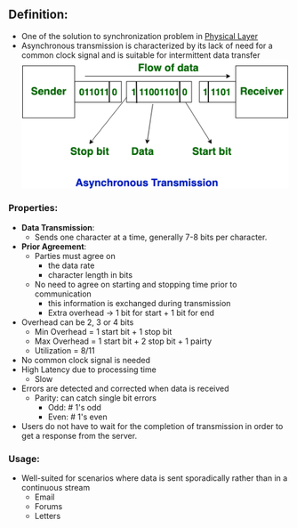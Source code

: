 ## Definition:
- One of the solution to synchronization problem in [Physical Layer](Physical%20Layer.md)
- Asynchronous transmission is characterized by its lack of need for a common clock signal and is suitable for intermittent data transfer
![asyncTransmission](Attachments/asyncTransmission.png)
### Properties:
- **Data Transmission**: 
	- Sends one character at a time, generally 7-8 bits per character.
- **Prior Agreement**:
	- Parties must agree on 
		- the data rate
		- character length in bits 
	- No need to agree on starting and stopping time prior to communication
		- this information is exchanged during transmission
		- Extra overhead -> 1 bit for start + 1 bit for end
- Overhead can be 2, 3 or 4 bits
	- Min Overhead = 1 start bit + 1 stop bit
	- Max Overhead = 1 start bit + 2 stop bit + 1 pairty
	- Utilization = 8/11
- No common clock signal is needed
- High Latency due to processing time
	- Slow
- Errors are detected and corrected when data is received
	- Parity: can catch single bit errors
		- Odd: \# 1's odd
		- Even: \# 1's even
- Users do not have to wait for the completion of transmission in order to get a response from the server.
### Usage:
- Well-suited for scenarios where data is sent sporadically rather than in a continuous stream
	- Email
	- Forums
	- Letters
